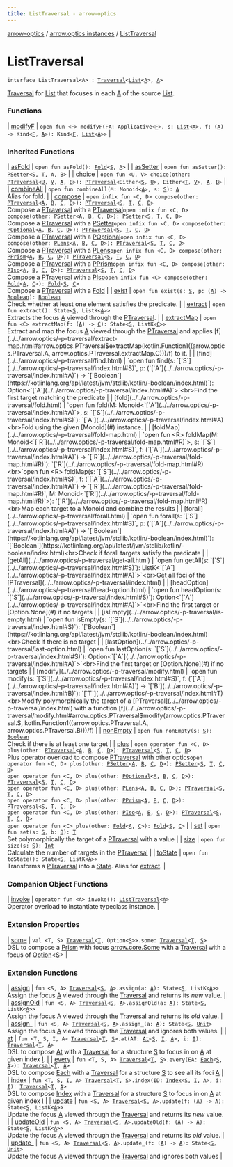 ```yaml
---
title: ListTraversal - arrow-optics
---
```


[arrow-optics](../../index.html) / [arrow.optics.instances](../index.html) / [ListTraversal](./index.html)

# ListTraversal

`interface ListTraversal<A> : `[`Traversal`](../../arrow.optics/-traversal.html)`<`[`List`](https://kotlinlang.org/api/latest/jvm/stdlib/kotlin.collections/-list/index.html)`<`[`A`](index.html#A)`>, `[`A`](index.html#A)`>`

[Traversal](../../arrow.optics/-traversal.html) for [List](https://kotlinlang.org/api/latest/jvm/stdlib/kotlin.collections/-list/index.html) that focuses in each [A](index.html#A) of the source [List](https://kotlinlang.org/api/latest/jvm/stdlib/kotlin.collections/-list/index.html).

### Functions

| [modifyF](modify-f.html) | `open fun <F> modifyF(FA: Applicative<`[`F`](modify-f.html#F)`>, s: `[`List`](https://kotlinlang.org/api/latest/jvm/stdlib/kotlin.collections/-list/index.html)`<`[`A`](index.html#A)`>, f: (`[`A`](index.html#A)`) -> Kind<`[`F`](modify-f.html#F)`, `[`A`](index.html#A)`>): Kind<`[`F`](modify-f.html#F)`, `[`List`](https://kotlinlang.org/api/latest/jvm/stdlib/kotlin.collections/-list/index.html)`<`[`A`](index.html#A)`>>` |

### Inherited Functions

| [asFold](../../arrow.optics/-p-traversal/as-fold.html) | `open fun asFold(): `[`Fold`](../../arrow.optics/-fold/index.html)`<`[`S`](../../arrow.optics/-p-traversal/index.html#S)`, `[`A`](../../arrow.optics/-p-traversal/index.html#A)`>` |
| [asSetter](../../arrow.optics/-p-traversal/as-setter.html) | `open fun asSetter(): `[`PSetter`](../../arrow.optics/-p-setter/index.html)`<`[`S`](../../arrow.optics/-p-traversal/index.html#S)`, `[`T`](../../arrow.optics/-p-traversal/index.html#T)`, `[`A`](../../arrow.optics/-p-traversal/index.html#A)`, `[`B`](../../arrow.optics/-p-traversal/index.html#B)`>` |
| [choice](../../arrow.optics/-p-traversal/choice.html) | `open fun <U, V> choice(other: `[`PTraversal`](../../arrow.optics/-p-traversal/index.html)`<`[`U`](../../arrow.optics/-p-traversal/choice.html#U)`, `[`V`](../../arrow.optics/-p-traversal/choice.html#V)`, `[`A`](../../arrow.optics/-p-traversal/index.html#A)`, `[`B`](../../arrow.optics/-p-traversal/index.html#B)`>): `[`PTraversal`](../../arrow.optics/-p-traversal/index.html)`<Either<`[`S`](../../arrow.optics/-p-traversal/index.html#S)`, `[`U`](../../arrow.optics/-p-traversal/choice.html#U)`>, Either<`[`T`](../../arrow.optics/-p-traversal/index.html#T)`, `[`V`](../../arrow.optics/-p-traversal/choice.html#V)`>, `[`A`](../../arrow.optics/-p-traversal/index.html#A)`, `[`B`](../../arrow.optics/-p-traversal/index.html#B)`>` |
| [combineAll](../../arrow.optics/-p-traversal/combine-all.html) | `open fun combineAll(M: Monoid<`[`A`](../../arrow.optics/-p-traversal/index.html#A)`>, s: `[`S`](../../arrow.optics/-p-traversal/index.html#S)`): `[`A`](../../arrow.optics/-p-traversal/index.html#A)<br>Alias for fold. |
| [compose](../../arrow.optics/-p-traversal/compose.html) | `open infix fun <C, D> compose(other: `[`PTraversal`](../../arrow.optics/-p-traversal/index.html)`<`[`A`](../../arrow.optics/-p-traversal/index.html#A)`, `[`B`](../../arrow.optics/-p-traversal/index.html#B)`, `[`C`](../../arrow.optics/-p-traversal/compose.html#C)`, `[`D`](../../arrow.optics/-p-traversal/compose.html#D)`>): `[`PTraversal`](../../arrow.optics/-p-traversal/index.html)`<`[`S`](../../arrow.optics/-p-traversal/index.html#S)`, `[`T`](../../arrow.optics/-p-traversal/index.html#T)`, `[`C`](../../arrow.optics/-p-traversal/compose.html#C)`, `[`D`](../../arrow.optics/-p-traversal/compose.html#D)`>`<br>Compose a [PTraversal](../../arrow.optics/-p-traversal/index.html) with a [PTraversal](../../arrow.optics/-p-traversal/index.html)`open infix fun <C, D> compose(other: `[`PSetter`](../../arrow.optics/-p-setter/index.html)`<`[`A`](../../arrow.optics/-p-traversal/index.html#A)`, `[`B`](../../arrow.optics/-p-traversal/index.html#B)`, `[`C`](../../arrow.optics/-p-traversal/compose.html#C)`, `[`D`](../../arrow.optics/-p-traversal/compose.html#D)`>): `[`PSetter`](../../arrow.optics/-p-setter/index.html)`<`[`S`](../../arrow.optics/-p-traversal/index.html#S)`, `[`T`](../../arrow.optics/-p-traversal/index.html#T)`, `[`C`](../../arrow.optics/-p-traversal/compose.html#C)`, `[`D`](../../arrow.optics/-p-traversal/compose.html#D)`>`<br>Compose a [PTraversal](../../arrow.optics/-p-traversal/index.html) with a [PSetter](../../arrow.optics/-p-setter/index.html)`open infix fun <C, D> compose(other: `[`POptional`](../../arrow.optics/-p-optional/index.html)`<`[`A`](../../arrow.optics/-p-traversal/index.html#A)`, `[`B`](../../arrow.optics/-p-traversal/index.html#B)`, `[`C`](../../arrow.optics/-p-traversal/compose.html#C)`, `[`D`](../../arrow.optics/-p-traversal/compose.html#D)`>): `[`PTraversal`](../../arrow.optics/-p-traversal/index.html)`<`[`S`](../../arrow.optics/-p-traversal/index.html#S)`, `[`T`](../../arrow.optics/-p-traversal/index.html#T)`, `[`C`](../../arrow.optics/-p-traversal/compose.html#C)`, `[`D`](../../arrow.optics/-p-traversal/compose.html#D)`>`<br>Compose a [PTraversal](../../arrow.optics/-p-traversal/index.html) with a [POptional](../../arrow.optics/-p-optional/index.html)`open infix fun <C, D> compose(other: `[`PLens`](../../arrow.optics/-p-lens/index.html)`<`[`A`](../../arrow.optics/-p-traversal/index.html#A)`, `[`B`](../../arrow.optics/-p-traversal/index.html#B)`, `[`C`](../../arrow.optics/-p-traversal/compose.html#C)`, `[`D`](../../arrow.optics/-p-traversal/compose.html#D)`>): `[`PTraversal`](../../arrow.optics/-p-traversal/index.html)`<`[`S`](../../arrow.optics/-p-traversal/index.html#S)`, `[`T`](../../arrow.optics/-p-traversal/index.html#T)`, `[`C`](../../arrow.optics/-p-traversal/compose.html#C)`, `[`D`](../../arrow.optics/-p-traversal/compose.html#D)`>`<br>Compose a [PTraversal](../../arrow.optics/-p-traversal/index.html) with a [PLens](../../arrow.optics/-p-lens/index.html)`open infix fun <C, D> compose(other: `[`PPrism`](../../arrow.optics/-p-prism/index.html)`<`[`A`](../../arrow.optics/-p-traversal/index.html#A)`, `[`B`](../../arrow.optics/-p-traversal/index.html#B)`, `[`C`](../../arrow.optics/-p-traversal/compose.html#C)`, `[`D`](../../arrow.optics/-p-traversal/compose.html#D)`>): `[`PTraversal`](../../arrow.optics/-p-traversal/index.html)`<`[`S`](../../arrow.optics/-p-traversal/index.html#S)`, `[`T`](../../arrow.optics/-p-traversal/index.html#T)`, `[`C`](../../arrow.optics/-p-traversal/compose.html#C)`, `[`D`](../../arrow.optics/-p-traversal/compose.html#D)`>`<br>Compose a [PTraversal](../../arrow.optics/-p-traversal/index.html) with a [PPrism](../../arrow.optics/-p-prism/index.html)`open infix fun <C, D> compose(other: `[`PIso`](../../arrow.optics/-p-iso/index.html)`<`[`A`](../../arrow.optics/-p-traversal/index.html#A)`, `[`B`](../../arrow.optics/-p-traversal/index.html#B)`, `[`C`](../../arrow.optics/-p-traversal/compose.html#C)`, `[`D`](../../arrow.optics/-p-traversal/compose.html#D)`>): `[`PTraversal`](../../arrow.optics/-p-traversal/index.html)`<`[`S`](../../arrow.optics/-p-traversal/index.html#S)`, `[`T`](../../arrow.optics/-p-traversal/index.html#T)`, `[`C`](../../arrow.optics/-p-traversal/compose.html#C)`, `[`D`](../../arrow.optics/-p-traversal/compose.html#D)`>`<br>Compose a [PTraversal](../../arrow.optics/-p-traversal/index.html) with a [PIso](../../arrow.optics/-p-iso/index.html)`open infix fun <C> compose(other: `[`Fold`](../../arrow.optics/-fold/index.html)`<`[`A`](../../arrow.optics/-p-traversal/index.html#A)`, `[`C`](../../arrow.optics/-p-traversal/compose.html#C)`>): `[`Fold`](../../arrow.optics/-fold/index.html)`<`[`S`](../../arrow.optics/-p-traversal/index.html#S)`, `[`C`](../../arrow.optics/-p-traversal/compose.html#C)`>`<br>Compose a [PTraversal](../../arrow.optics/-p-traversal/index.html) with a [Fold](../../arrow.optics/-fold/index.html) |
| [exist](../../arrow.optics/-p-traversal/exist.html) | `open fun exist(s: `[`S`](../../arrow.optics/-p-traversal/index.html#S)`, p: (`[`A`](../../arrow.optics/-p-traversal/index.html#A)`) -> `[`Boolean`](https://kotlinlang.org/api/latest/jvm/stdlib/kotlin/-boolean/index.html)`): `[`Boolean`](https://kotlinlang.org/api/latest/jvm/stdlib/kotlin/-boolean/index.html)<br>Check whether at least one element satisfies the predicate. |
| [extract](../../arrow.optics/-p-traversal/extract.html) | `open fun extract(): State<`[`S`](../../arrow.optics/-p-traversal/index.html#S)`, ListK<`[`A`](../../arrow.optics/-p-traversal/index.html#A)`>>`<br>Extracts the focus [A](../../arrow.optics/-p-traversal/index.html#A) viewed through the [PTraversal](../../arrow.optics/-p-traversal/index.html). |
| [extractMap](../../arrow.optics/-p-traversal/extract-map.html) | `open fun <C> extractMap(f: (`[`A`](../../arrow.optics/-p-traversal/index.html#A)`) -> `[`C`](../../arrow.optics/-p-traversal/extract-map.html#C)`): State<`[`S`](../../arrow.optics/-p-traversal/index.html#S)`, ListK<`[`C`](../../arrow.optics/-p-traversal/extract-map.html#C)`>>`<br>Extract and map the focus [A](../../arrow.optics/-p-traversal/index.html#A) viewed through the [PTraversal](../../arrow.optics/-p-traversal/index.html) and applies [f](../../arrow.optics/-p-traversal/extract-map.html#arrow.optics.PTraversal$extractMap(kotlin.Function1((arrow.optics.PTraversal.A, arrow.optics.PTraversal.extractMap.C)))/f) to it. |
| [find](../../arrow.optics/-p-traversal/find.html) | `open fun find(s: `[`S`](../../arrow.optics/-p-traversal/index.html#S)`, p: (`[`A`](../../arrow.optics/-p-traversal/index.html#A)`) -> `[`Boolean`](https://kotlinlang.org/api/latest/jvm/stdlib/kotlin/-boolean/index.html)`): Option<`[`A`](../../arrow.optics/-p-traversal/index.html#A)`>`<br>Find the first target matching the predicate |
| [fold](../../arrow.optics/-p-traversal/fold.html) | `open fun fold(M: Monoid<`[`A`](../../arrow.optics/-p-traversal/index.html#A)`>, s: `[`S`](../../arrow.optics/-p-traversal/index.html#S)`): `[`A`](../../arrow.optics/-p-traversal/index.html#A)<br>Fold using the given [Monoid](#) instance. |
| [foldMap](../../arrow.optics/-p-traversal/fold-map.html) | `open fun <R> foldMap(M: Monoid<`[`R`](../../arrow.optics/-p-traversal/fold-map.html#R)`>, s: `[`S`](../../arrow.optics/-p-traversal/index.html#S)`, f: (`[`A`](../../arrow.optics/-p-traversal/index.html#A)`) -> `[`R`](../../arrow.optics/-p-traversal/fold-map.html#R)`): `[`R`](../../arrow.optics/-p-traversal/fold-map.html#R)<br>`open fun <R> foldMap(s: `[`S`](../../arrow.optics/-p-traversal/index.html#S)`, f: (`[`A`](../../arrow.optics/-p-traversal/index.html#A)`) -> `[`R`](../../arrow.optics/-p-traversal/fold-map.html#R)`, M: Monoid<`[`R`](../../arrow.optics/-p-traversal/fold-map.html#R)`>): `[`R`](../../arrow.optics/-p-traversal/fold-map.html#R)<br>Map each target to a Monoid and combine the results |
| [forall](../../arrow.optics/-p-traversal/forall.html) | `open fun forall(s: `[`S`](../../arrow.optics/-p-traversal/index.html#S)`, p: (`[`A`](../../arrow.optics/-p-traversal/index.html#A)`) -> `[`Boolean`](https://kotlinlang.org/api/latest/jvm/stdlib/kotlin/-boolean/index.html)`): `[`Boolean`](https://kotlinlang.org/api/latest/jvm/stdlib/kotlin/-boolean/index.html)<br>Check if forall targets satisfy the predicate |
| [getAll](../../arrow.optics/-p-traversal/get-all.html) | `open fun getAll(s: `[`S`](../../arrow.optics/-p-traversal/index.html#S)`): ListK<`[`A`](../../arrow.optics/-p-traversal/index.html#A)`>`<br>Get all foci of the [PTraversal](../../arrow.optics/-p-traversal/index.html) |
| [headOption](../../arrow.optics/-p-traversal/head-option.html) | `open fun headOption(s: `[`S`](../../arrow.optics/-p-traversal/index.html#S)`): Option<`[`A`](../../arrow.optics/-p-traversal/index.html#A)`>`<br>Find the first target or [Option.None](#) if no targets |
| [isEmpty](../../arrow.optics/-p-traversal/is-empty.html) | `open fun isEmpty(s: `[`S`](../../arrow.optics/-p-traversal/index.html#S)`): `[`Boolean`](https://kotlinlang.org/api/latest/jvm/stdlib/kotlin/-boolean/index.html)<br>Check if there is no target |
| [lastOption](../../arrow.optics/-p-traversal/last-option.html) | `open fun lastOption(s: `[`S`](../../arrow.optics/-p-traversal/index.html#S)`): Option<`[`A`](../../arrow.optics/-p-traversal/index.html#A)`>`<br>Find the first target or [Option.None](#) if no targets |
| [modify](../../arrow.optics/-p-traversal/modify.html) | `open fun modify(s: `[`S`](../../arrow.optics/-p-traversal/index.html#S)`, f: (`[`A`](../../arrow.optics/-p-traversal/index.html#A)`) -> `[`B`](../../arrow.optics/-p-traversal/index.html#B)`): `[`T`](../../arrow.optics/-p-traversal/index.html#T)<br>Modify polymorphically the target of a [PTraversal](../../arrow.optics/-p-traversal/index.html) with a function [f](../../arrow.optics/-p-traversal/modify.html#arrow.optics.PTraversal$modify(arrow.optics.PTraversal.S, kotlin.Function1((arrow.optics.PTraversal.A, arrow.optics.PTraversal.B)))/f) |
| [nonEmpty](../../arrow.optics/-p-traversal/non-empty.html) | `open fun nonEmpty(s: `[`S`](../../arrow.optics/-p-traversal/index.html#S)`): `[`Boolean`](https://kotlinlang.org/api/latest/jvm/stdlib/kotlin/-boolean/index.html)<br>Check if there is at least one target |
| [plus](../../arrow.optics/-p-traversal/plus.html) | `open operator fun <C, D> plus(other: `[`PTraversal`](../../arrow.optics/-p-traversal/index.html)`<`[`A`](../../arrow.optics/-p-traversal/index.html#A)`, `[`B`](../../arrow.optics/-p-traversal/index.html#B)`, `[`C`](../../arrow.optics/-p-traversal/plus.html#C)`, `[`D`](../../arrow.optics/-p-traversal/plus.html#D)`>): `[`PTraversal`](../../arrow.optics/-p-traversal/index.html)`<`[`S`](../../arrow.optics/-p-traversal/index.html#S)`, `[`T`](../../arrow.optics/-p-traversal/index.html#T)`, `[`C`](../../arrow.optics/-p-traversal/plus.html#C)`, `[`D`](../../arrow.optics/-p-traversal/plus.html#D)`>`<br>Plus operator overload to compose [PTraversal](../../arrow.optics/-p-traversal/index.html) with other optics`open operator fun <C, D> plus(other: `[`PSetter`](../../arrow.optics/-p-setter/index.html)`<`[`A`](../../arrow.optics/-p-traversal/index.html#A)`, `[`B`](../../arrow.optics/-p-traversal/index.html#B)`, `[`C`](../../arrow.optics/-p-traversal/plus.html#C)`, `[`D`](../../arrow.optics/-p-traversal/plus.html#D)`>): `[`PSetter`](../../arrow.optics/-p-setter/index.html)`<`[`S`](../../arrow.optics/-p-traversal/index.html#S)`, `[`T`](../../arrow.optics/-p-traversal/index.html#T)`, `[`C`](../../arrow.optics/-p-traversal/plus.html#C)`, `[`D`](../../arrow.optics/-p-traversal/plus.html#D)`>`<br>`open operator fun <C, D> plus(other: `[`POptional`](../../arrow.optics/-p-optional/index.html)`<`[`A`](../../arrow.optics/-p-traversal/index.html#A)`, `[`B`](../../arrow.optics/-p-traversal/index.html#B)`, `[`C`](../../arrow.optics/-p-traversal/plus.html#C)`, `[`D`](../../arrow.optics/-p-traversal/plus.html#D)`>): `[`PTraversal`](../../arrow.optics/-p-traversal/index.html)`<`[`S`](../../arrow.optics/-p-traversal/index.html#S)`, `[`T`](../../arrow.optics/-p-traversal/index.html#T)`, `[`C`](../../arrow.optics/-p-traversal/plus.html#C)`, `[`D`](../../arrow.optics/-p-traversal/plus.html#D)`>`<br>`open operator fun <C, D> plus(other: `[`PLens`](../../arrow.optics/-p-lens/index.html)`<`[`A`](../../arrow.optics/-p-traversal/index.html#A)`, `[`B`](../../arrow.optics/-p-traversal/index.html#B)`, `[`C`](../../arrow.optics/-p-traversal/plus.html#C)`, `[`D`](../../arrow.optics/-p-traversal/plus.html#D)`>): `[`PTraversal`](../../arrow.optics/-p-traversal/index.html)`<`[`S`](../../arrow.optics/-p-traversal/index.html#S)`, `[`T`](../../arrow.optics/-p-traversal/index.html#T)`, `[`C`](../../arrow.optics/-p-traversal/plus.html#C)`, `[`D`](../../arrow.optics/-p-traversal/plus.html#D)`>`<br>`open operator fun <C, D> plus(other: `[`PPrism`](../../arrow.optics/-p-prism/index.html)`<`[`A`](../../arrow.optics/-p-traversal/index.html#A)`, `[`B`](../../arrow.optics/-p-traversal/index.html#B)`, `[`C`](../../arrow.optics/-p-traversal/plus.html#C)`, `[`D`](../../arrow.optics/-p-traversal/plus.html#D)`>): `[`PTraversal`](../../arrow.optics/-p-traversal/index.html)`<`[`S`](../../arrow.optics/-p-traversal/index.html#S)`, `[`T`](../../arrow.optics/-p-traversal/index.html#T)`, `[`C`](../../arrow.optics/-p-traversal/plus.html#C)`, `[`D`](../../arrow.optics/-p-traversal/plus.html#D)`>`<br>`open operator fun <C, D> plus(other: `[`PIso`](../../arrow.optics/-p-iso/index.html)`<`[`A`](../../arrow.optics/-p-traversal/index.html#A)`, `[`B`](../../arrow.optics/-p-traversal/index.html#B)`, `[`C`](../../arrow.optics/-p-traversal/plus.html#C)`, `[`D`](../../arrow.optics/-p-traversal/plus.html#D)`>): `[`PTraversal`](../../arrow.optics/-p-traversal/index.html)`<`[`S`](../../arrow.optics/-p-traversal/index.html#S)`, `[`T`](../../arrow.optics/-p-traversal/index.html#T)`, `[`C`](../../arrow.optics/-p-traversal/plus.html#C)`, `[`D`](../../arrow.optics/-p-traversal/plus.html#D)`>`<br>`open operator fun <C> plus(other: `[`Fold`](../../arrow.optics/-fold/index.html)`<`[`A`](../../arrow.optics/-p-traversal/index.html#A)`, `[`C`](../../arrow.optics/-p-traversal/plus.html#C)`>): `[`Fold`](../../arrow.optics/-fold/index.html)`<`[`S`](../../arrow.optics/-p-traversal/index.html#S)`, `[`C`](../../arrow.optics/-p-traversal/plus.html#C)`>` |
| [set](../../arrow.optics/-p-traversal/set.html) | `open fun set(s: `[`S`](../../arrow.optics/-p-traversal/index.html#S)`, b: `[`B`](../../arrow.optics/-p-traversal/index.html#B)`): `[`T`](../../arrow.optics/-p-traversal/index.html#T)<br>Set polymorphically the target of a [PTraversal](../../arrow.optics/-p-traversal/index.html) with a value |
| [size](../../arrow.optics/-p-traversal/size.html) | `open fun size(s: `[`S`](../../arrow.optics/-p-traversal/index.html#S)`): `[`Int`](https://kotlinlang.org/api/latest/jvm/stdlib/kotlin/-int/index.html)<br>Calculate the number of targets in the [PTraversal](../../arrow.optics/-p-traversal/index.html) |
| [toState](../../arrow.optics/-p-traversal/to-state.html) | `open fun toState(): State<`[`S`](../../arrow.optics/-p-traversal/index.html#S)`, ListK<`[`A`](../../arrow.optics/-p-traversal/index.html#A)`>>`<br>Transforms a [PTraversal](../../arrow.optics/-p-traversal/index.html) into a [State](#). Alias for [extract](../../arrow.optics/-p-traversal/extract.html). |

### Companion Object Functions

| [invoke](invoke.html) | `operator fun <A> invoke(): `[`ListTraversal`](./index.html)`<`[`A`](invoke.html#A)`>`<br>Operator overload to instantiate typeclass instance. |

### Extension Properties

| [some](../../arrow.optics.dsl/some.html) | `val <T, S> `[`Traversal`](../../arrow.optics/-traversal.html)`<`[`T`](../../arrow.optics.dsl/some.html#T)`, Option<`[`S`](../../arrow.optics.dsl/some.html#S)`>>.some: `[`Traversal`](../../arrow.optics/-traversal.html)`<`[`T`](../../arrow.optics.dsl/some.html#T)`, `[`S`](../../arrow.optics.dsl/some.html#S)`>`<br>DSL to compose a [Prism](../../arrow.optics/-prism.html) with focus [arrow.core.Some](#) with a [Traversal](../../arrow.optics/-traversal.html) with a focus of [Option](#)&lt;[S](../../arrow.optics.dsl/some.html#S)&gt; |

### Extension Functions

| [assign](../../arrow.optics/assign.html) | `fun <S, A> `[`Traversal`](../../arrow.optics/-traversal.html)`<`[`S`](../../arrow.optics/assign.html#S)`, `[`A`](../../arrow.optics/assign.html#A)`>.assign(a: `[`A`](../../arrow.optics/assign.html#A)`): State<`[`S`](../../arrow.optics/assign.html#S)`, ListK<`[`A`](../../arrow.optics/assign.html#A)`>>`<br>Assign the focus [A](../../arrow.optics/assign.html#A) viewed through the [Traversal](../../arrow.optics/-traversal.html) and returns its *new* value. |
| [assignOld](../../arrow.optics/assign-old.html) | `fun <S, A> `[`Traversal`](../../arrow.optics/-traversal.html)`<`[`S`](../../arrow.optics/assign-old.html#S)`, `[`A`](../../arrow.optics/assign-old.html#A)`>.assignOld(a: `[`A`](../../arrow.optics/assign-old.html#A)`): State<`[`S`](../../arrow.optics/assign-old.html#S)`, ListK<`[`A`](../../arrow.optics/assign-old.html#A)`>>`<br>Assign the focus [A](../../arrow.optics/assign-old.html#A) viewed through the [Traversal](../../arrow.optics/-traversal.html) and returns its *old* value. |
| [assign_](../../arrow.optics/assign_.html) | `fun <S, A> `[`Traversal`](../../arrow.optics/-traversal.html)`<`[`S`](../../arrow.optics/assign_.html#S)`, `[`A`](../../arrow.optics/assign_.html#A)`>.assign_(a: `[`A`](../../arrow.optics/assign_.html#A)`): State<`[`S`](../../arrow.optics/assign_.html#S)`, `[`Unit`](https://kotlinlang.org/api/latest/jvm/stdlib/kotlin/-unit/index.html)`>`<br>Assign the focus [A](../../arrow.optics/assign_.html#A) viewed through the [Traversal](../../arrow.optics/-traversal.html) and ignores both values. |
| [at](../../arrow.optics.dsl/at.html) | `fun <T, S, I, A> `[`Traversal`](../../arrow.optics/-traversal.html)`<`[`T`](../../arrow.optics.dsl/at.html#T)`, `[`S`](../../arrow.optics.dsl/at.html#S)`>.at(AT: `[`At`](../../arrow.optics.typeclasses/-at/index.html)`<`[`S`](../../arrow.optics.dsl/at.html#S)`, `[`I`](../../arrow.optics.dsl/at.html#I)`, `[`A`](../../arrow.optics.dsl/at.html#A)`>, i: `[`I`](../../arrow.optics.dsl/at.html#I)`): `[`Traversal`](../../arrow.optics/-traversal.html)`<`[`T`](../../arrow.optics.dsl/at.html#T)`, `[`A`](../../arrow.optics.dsl/at.html#A)`>`<br>DSL to compose [At](../../arrow.optics.typeclasses/-at/index.html) with a [Traversal](../../arrow.optics/-traversal.html) for a structure [S](../../arrow.optics.dsl/at.html#S) to focus in on [A](../../arrow.optics.dsl/at.html#A) at given index [I](../../arrow.optics.dsl/at.html#I). |
| [every](../../arrow.optics.dsl/every.html) | `fun <T, S, A> `[`Traversal`](../../arrow.optics/-traversal.html)`<`[`T`](../../arrow.optics.dsl/every.html#T)`, `[`S`](../../arrow.optics.dsl/every.html#S)`>.every(EA: `[`Each`](../../arrow.optics.typeclasses/-each/index.html)`<`[`S`](../../arrow.optics.dsl/every.html#S)`, `[`A`](../../arrow.optics.dsl/every.html#A)`>): `[`Traversal`](../../arrow.optics/-traversal.html)`<`[`T`](../../arrow.optics.dsl/every.html#T)`, `[`A`](../../arrow.optics.dsl/every.html#A)`>`<br>DSL to compose [Each](../../arrow.optics.typeclasses/-each/index.html) with a [Traversal](../../arrow.optics/-traversal.html) for a structure [S](../../arrow.optics.dsl/every.html#S) to see all its foci [A](../../arrow.optics.dsl/every.html#A) |
| [index](../../arrow.optics.dsl/--index--.html) | `fun <T, S, I, A> `[`Traversal`](../../arrow.optics/-traversal.html)`<`[`T`](../../arrow.optics.dsl/--index--.html#T)`, `[`S`](../../arrow.optics.dsl/--index--.html#S)`>.index(ID: `[`Index`](../../arrow.optics.typeclasses/-index/index.html)`<`[`S`](../../arrow.optics.dsl/--index--.html#S)`, `[`I`](../../arrow.optics.dsl/--index--.html#I)`, `[`A`](../../arrow.optics.dsl/--index--.html#A)`>, i: `[`I`](../../arrow.optics.dsl/--index--.html#I)`): `[`Traversal`](../../arrow.optics/-traversal.html)`<`[`T`](../../arrow.optics.dsl/--index--.html#T)`, `[`A`](../../arrow.optics.dsl/--index--.html#A)`>`<br>DSL to compose [Index](../../arrow.optics.typeclasses/-index/index.html) with a [Traversal](../../arrow.optics/-traversal.html) for a structure [S](../../arrow.optics.dsl/--index--.html#S) to focus in on [A](../../arrow.optics.dsl/--index--.html#A) at given index [I](../../arrow.optics.dsl/--index--.html#I) |
| [update](../../arrow.optics/update.html) | `fun <S, A> `[`Traversal`](../../arrow.optics/-traversal.html)`<`[`S`](../../arrow.optics/update.html#S)`, `[`A`](../../arrow.optics/update.html#A)`>.update(f: (`[`A`](../../arrow.optics/update.html#A)`) -> `[`A`](../../arrow.optics/update.html#A)`): State<`[`S`](../../arrow.optics/update.html#S)`, ListK<`[`A`](../../arrow.optics/update.html#A)`>>`<br>Update the focus [A](../../arrow.optics/update.html#A) viewed through the [Traversal](../../arrow.optics/-traversal.html) and returns its *new* value. |
| [updateOld](../../arrow.optics/update-old.html) | `fun <S, A> `[`Traversal`](../../arrow.optics/-traversal.html)`<`[`S`](../../arrow.optics/update-old.html#S)`, `[`A`](../../arrow.optics/update-old.html#A)`>.updateOld(f: (`[`A`](../../arrow.optics/update-old.html#A)`) -> `[`A`](../../arrow.optics/update-old.html#A)`): State<`[`S`](../../arrow.optics/update-old.html#S)`, ListK<`[`A`](../../arrow.optics/update-old.html#A)`>>`<br>Update the focus [A](../../arrow.optics/update-old.html#A) viewed through the [Traversal](../../arrow.optics/-traversal.html) and returns its *old* value. |
| [update_](../../arrow.optics/update_.html) | `fun <S, A> `[`Traversal`](../../arrow.optics/-traversal.html)`<`[`S`](../../arrow.optics/update_.html#S)`, `[`A`](../../arrow.optics/update_.html#A)`>.update_(f: (`[`A`](../../arrow.optics/update_.html#A)`) -> `[`A`](../../arrow.optics/update_.html#A)`): State<`[`S`](../../arrow.optics/update_.html#S)`, `[`Unit`](https://kotlinlang.org/api/latest/jvm/stdlib/kotlin/-unit/index.html)`>`<br>Update the focus [A](../../arrow.optics/update_.html#A) viewed through the [Traversal](../../arrow.optics/-traversal.html) and ignores both values |

